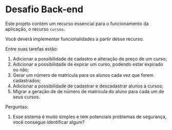 # Desafio Back-end

Este projeto contém um recurso essencial para o funcionamento da aplicação, o recurso `cursos`.

Você deverá implementar funcionalidades a partir desse recurso.

Entre suas tarefas estão:

1. Adicionar a possibilidade de cadastro e alteração de preço de um curso;
2. Adicionar a possibilidade de expirar um curso, podendo estar expirado ou não;
3. Gerar um número de matrícula para os alunos cada vez que forem cadastrados;
4. Adicionar a possibilidade de cadastrar e descadastrar alunos à cursos;
5. Migrar a geração de de número de matrícula do aluno para cada um de seus cursos.

Perguntas:

1. Esse sistema é muito simples e tem potenciais problemas de segurança, você consegue identificar algum?
